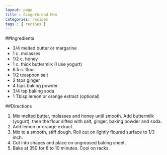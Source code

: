 ```yaml
---
layout: page
title : Gingerbread Men
categories: recipes
tags : [ recipes ]
---
```


##Ingredients
* 3/4 melted butter or margarine
* 1 c. molasses
* 1/2 c. honey
* 1 c. thick buttermilk (I use yogurt)
* 6.5 c. flour
* 1/2 teaspoon salt
* 2 tsps ginger
* 4 tsps baking powder
* 3/4 tsp baking soda
* 1 Tblsp lemon or orange extract (optional)

##Directions
1. Mix melted butter, molasses and honey until smooth. Add buttermilk (yogurt), then the flour sifted with salt, ginger, baking powder and soda.
2. Add lemon or orange extract.
3. Mix to a smooth, stiff dough. Roll out on lightly floured surface to 1/3 inch.
4. Cut into shapes and place on ungreased baking sheet.
5. Bake at 350 for 8 to 10 minutes. Cool on racks.
